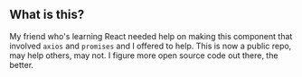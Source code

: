 ## What is this? 

My friend who's learning React needed help on making this component that involved `axios` and `promises` and I offered to help. This is now a public repo, may help others, may not. I figure more open source code out there, the better. 
